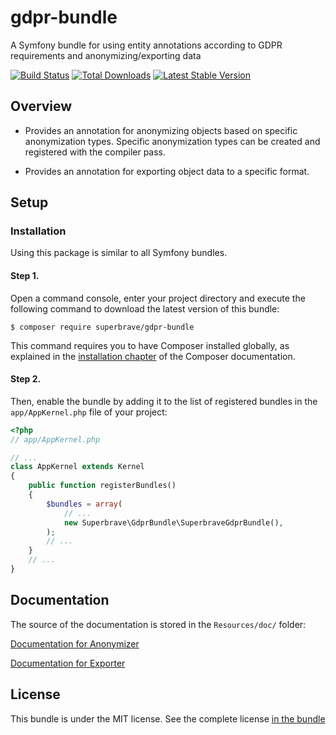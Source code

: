 # gdpr-bundle
A Symfony bundle for using entity annotations according to GDPR requirements and anonymizing/exporting data

[![Build Status](https://travis-ci.org/superbrave/gdpr-bundle.svg?branch=master)](https://travis-ci.org/superbrave/gdpr-bundle)
[![Total Downloads](https://poser.pugx.org/superbrave/gdpr-bundle/downloads.svg)](https://packagist.org/packages/superbrave/gdpr-bundle)
[![Latest Stable Version](https://poser.pugx.org/superbrave/gdpr-bundle/v/stable.svg)](https://packagist.org/packages/superbrave/gdpr-bundle)

## Overview

- Provides an annotation for anonymizing objects based on specific anonymization types. Specific anonymization types can be created and registered with the compiler pass.

- Provides an annotation for exporting object data to a specific format. 

## Setup

### Installation

Using this package is similar to all Symfony bundles.

#### Step 1.

Open a command console, enter your project directory and execute the
following command to download the latest version of this bundle:

```
$ composer require superbrave/gdpr-bundle
```

This command requires you to have Composer installed globally, as explained
in the [installation chapter](https://getcomposer.org/doc/00-intro.md)
of the Composer documentation.

#### Step 2.

Then, enable the bundle by adding it to the list of registered bundles
in the `app/AppKernel.php` file of your project:

```php
<?php
// app/AppKernel.php

// ...
class AppKernel extends Kernel
{
    public function registerBundles()
    {
        $bundles = array(
            // ...
            new Superbrave\GdprBundle\SuperbraveGdprBundle(),
        );
        // ...
    }
    // ...
}
```

## Documentation

The source of the documentation is stored in the `Resources/doc/` folder:

[Documentation for Anonymizer](Resources/doc/anonymizer.md)

[Documentation for Exporter](Resources/doc/exporter.md)

## License

This bundle is under the MIT license. See the complete license [in the bundle](LICENSE)
